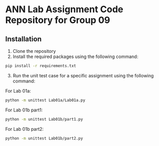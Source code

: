 # ANN Lab Assignment Code Repository for Group 09

## Installation

1. Clone the repository
2. Install the required packages using the following command:
```bash
pip install -r requirements.txt
```
3. Run the unit test case for a specific assignment using the following command:

For Lab 01a:
```bash
python -m unittest Lab01a/Lab01a.py
```

For Lab 01b part1:
```bash
python -m unittest Lab01b/part1.py
```

For Lab 01b part2:
```bash
python -m unittest Lab01b/part2.py
```
